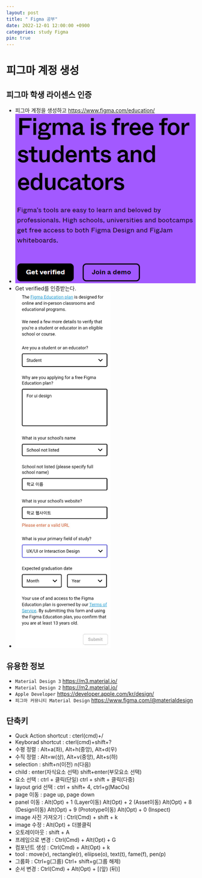 ```yaml
---
layout: post
title: " Figma 공부"
date: 2022-12-01 12:00:00 +0900
categories: study Figma
pin: true
---
```


# 피그마 계정 생성

## 피그마 학생 라이센스 인증

- 피그마 계정을 생성하고 https://www.figma.com/education/
- ![피그마계정생성](/assets/img/posts/피그마.png)
- Get verified를 인증받는다.
- ![라이센스인증](/assets/img/posts/라이센스인증.png)

## 유용한 정보

- `Material Design 3` https://m3.material.io/
- `Material Design 2` https://m2.material.io/
- `Apple Developer` https://developer.apple.com/kr/design/
- `피그마 커뮤니티 Material Design` https://www.figma.com/@materialdesign

## 단축키

- Quck Action shortcut : cterl(cmd)+/
- Keyborad shortcut : cterl(cmd)+shift+?
- 수평 정렬 : Alt+a(좌), Alt+h(중앙), Alt+d(우)
- 수직 정렬 : Alt=w(상), Alt+v(중앙), Alt+s(하)
- selection : shift+n(이전) n(다음)
- child : enter(자식요소 선택) shift+enter(부모요소 선택)
- 요소 선택 : ctrl + 클릭(단일) ctrl + shift + 클릭(다중)
- layout grid 선택 : ctrl + shift+ 4, ctrl+g(MacOs)
- page 이동 : page up, page down
- panel 이동 : Alt(Opt) + 1 (Layer이동) Alt(Opt) + 2 (Asset이동)
  Alt(Opt) + 8 (Design이동) Alt(Opt) + 9 (Prototype이동) Alt(Opt) + 0 (Inspect)
- image 사진 가져오기 : Ctrl(Cmd) + shift + k
- image 수정 : Alt(Opt) + 더블클릭
- 오토레이아웃 : shift + A
- 프레임으로 변경 : Ctrl(Cmd) + Alt(Opt) + G
- 컴포넌트 생성 : Ctrl(Cmd) + Alt(Opt) + k
- tool : move(v), rectangle(r), eliipse(o), text(t), fame(f), pen(p)
- 그룹화 : Ctrl+g(그룹) Ctrl+ shift+g(그룹 해제)
- 순서 변경 : Ctrl(Cmd) + Alt(Opt) + [(앞) (뒤)]
